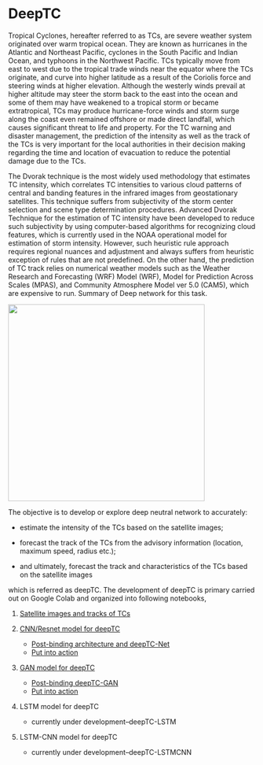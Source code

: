 # DeepTC

Tropical Cyclones, hereafter referred to as TCs, are severe weather system originated over warm tropical ocean. They are known as hurricanes in the Atlantic and Northeast Pacific, cyclones in the South Pacific and Indian Ocean, and typhoons in the Northwest Pacific. TCs typically move from east to west due to the tropical trade winds near the equator where the TCs originate, and curve into higher latitude as a result of the Coriolis force and steering winds at higher elevation. Although the westerly winds prevail at higher altitude may steer the storm back to the east into the ocean and some of them may have weakened to a tropical storm or became extratropical, TCs may produce hurricane-force winds and storm surge along the coast even remained offshore or made direct landfall, which causes significant threat to life and property. For the TC warning and disaster management, the prediction of the intensity as well as the track of the TCs is very important for the local authorities in their decision making regarding the time and location of evacuation to reduce the potential damage due to the TCs.

The Dvorak technique is the most widely used methodology that estimates TC intensity, which correlates TC intensities to various cloud patterns of central and banding features in the infrared images from geostationary satellites. This technique suffers from subjectivity of the storm center selection and scene type determination procedures. Advanced Dvorak Technique for the estimation of TC intensity have been developed to reduce such subjectivity by using computer-based algorithms for recognizing cloud features, which is currently used in the NOAA operational model for estimation of storm intensity. However, such heuristic rule approach requires regional nuances and adjustment and always suffers from heuristic exception of rules that are not predefined. On the other hand, the prediction of TC track relies on numerical weather models such as the Weather Research and Forecasting (WRF) Model (WRF), Model for Prediction Across Scales (MPAS), and Community Atmosphere Model ver 5.0 (CAM5), which are expensive to run. Summary of Deep network for this task.

<img src="https://upload.wikimedia.org/wikipedia/commons/thumb/0/09/DvorakCDP1973.png/1280px-DvorakCDP1973.png" width="400"/>

The objective is to develop or explore deep neutral network to accurately:

- estimate the intensity of the TCs based on the satellite images;

- forecast the track of the TCs from the advisory information (location, maximum speed, radius etc.);

- and ultimately, forecast the track and characteristics of the TCs based on the satellite images

which is referred as deepTC. The development of deepTC is primary carried out on Google Colab and organized into following notebooks,

1. [Satellite images and tracks of TCs](https://)

2. [CNN/Resnet model for deepTC](https://)
   * [Post-binding architecture and deepTC-Net](https://)
   * [Put into action](https://)

3. [GAN model for deepTC](https://)
   * [Post-binding deepTC-GAN](https://)
   * [Put into action](https://)

4. LSTM model for deepTC
   * currently under development–deepTC-LSTM

5. LSTM-CNN model for deepTC 
   * currently under development–deepTC-LSTMCNN
